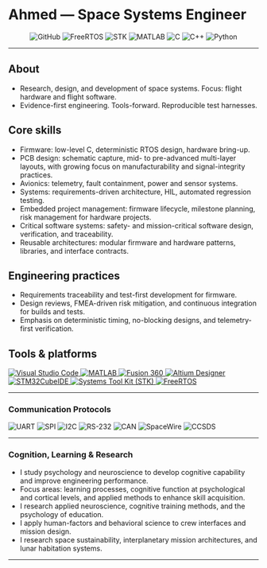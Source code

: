 # Ahmed — Space Systems Engineer

<p align="center">
  <!-- Hero badges -->
  <img src="https://img.shields.io/badge/GitHub-Profile-181717?style=for-the-badge&logo=github&logoColor=white" alt="GitHub"/>
  <img src="https://img.shields.io/badge/RTOS-FreeRTOS-FF6C37?style=for-the-badge&logo=freertos&logoColor=white" alt="FreeRTOS"/>
  <img src="https://img.shields.io/badge/Orbital-STK-0A84FF?style=for-the-badge&logo=oracle&logoColor=white" alt="STK"/>
  <img src="https://img.shields.io/badge/Modeling-MATLAB-0076A8?style=for-the-badge&logo=mathworks&logoColor=white" alt="MATLAB"/>
  <img src="https://img.shields.io/badge/C-%2300599C.svg?style=for-the-badge&logo=c&logoColor=white" alt="C"/>
  <img src="https://img.shields.io/badge/C++-%2300599C.svg?style=for-the-badge&logo=c%2B%2B&logoColor=white" alt="C++"/>
  <img src="https://img.shields.io/badge/Python-%233776AB.svg?style=for-the-badge&logo=python&logoColor=white" alt="Python"/>
</p>

---

## About

- Research, design, and development of space systems. Focus: flight hardware and flight software.  
- Evidence-first engineering. Tools-forward. Reproducible test harnesses.

## Core skills

- Firmware: low-level C, deterministic RTOS design, hardware bring-up.  
- PCB design: schematic capture, mid- to pre-advanced multi-layer layouts, with growing focus on manufacturability and signal-integrity practices.  
- Avionics: telemetry, fault containment, power and sensor systems.  
- Systems: requirements-driven architecture, HIL, automated regression testing.  
- Embedded project management: firmware lifecycle, milestone planning, risk management for hardware projects.  
- Critical software systems: safety- and mission-critical software design, verification, and traceability.  
- Reusable architectures: modular firmware and hardware patterns, libraries, and interface contracts.

## Engineering practices

- Requirements traceability and test-first development for firmware.  
- Design reviews, FMEA-driven risk mitigation, and continuous integration for builds and tests.  
- Emphasis on deterministic timing, no-blocking designs, and telemetry-first verification.

## Tools & platforms

<p align="left">
  <a href="https://code.visualstudio.com/" target="_blank" rel="noreferrer">
    <img src="https://img.shields.io/badge/VS_Code-007ACC?style=for-the-badge&logo=visual-studio-code&logoColor=white" alt="Visual Studio Code"/>
  </a>
  <a href="https://www.mathworks.com/products/matlab.html" target="_blank" rel="noreferrer">
    <img src="https://img.shields.io/badge/MATLAB-0076A8?style=for-the-badge&logo=mathworks&logoColor=white" alt="MATLAB"/>
  </a>
  <a href="https://www.autodesk.com/products/fusion-360/overview" target="_blank" rel="noreferrer">
    <img src="https://img.shields.io/badge/Fusion_360-1e1e1e?style=for-the-badge&logo=autodesk&logoColor=white" alt="Fusion 360"/>
  </a>
  <a href="https://www.altium.com/" target="_blank" rel="noreferrer">
    <img src="https://img.shields.io/badge/Altium_Designer-A5915F?style=for-the-badge&logo=altium-designer&logoColor=white" alt="Altium Designer"/>
  </a>
  <a href="https://www.st.com/en/development-tools/stm32cubeide.html" target="_blank" rel="noreferrer">
    <img src="https://img.shields.io/badge/STM32CubeIDE-003D7A?style=for-the-badge&logo=stmicroelectronics&logoColor=white" alt="STM32CubeIDE"/>
  </a>
  <a href="https://www.ansys.com/products/missions/stk" target="_blank" rel="noreferrer">
    <img src="https://img.shields.io/badge/Systems_Tool_Kit_(STK)-005A9C?style=for-the-badge&logo=oracle&logoColor=white" alt="Systems Tool Kit (STK)"/>
  </a>
  <a href="https://www.freertos.org/" target="_blank" rel="noreferrer">
    <img src="https://img.shields.io/badge/FreeRTOS-%23FF6C37?style=for-the-badge&logo=freertos&logoColor=white" alt="FreeRTOS"/>
  </a>
</p>

---

### Communication Protocols

<p align="left">
  <!-- Protocol badges. Icons used where available; otherwise text badges. -->
  <img src="https://img.shields.io/badge/UART-serial-343434?style=for-the-badge" alt="UART"/>
  <img src="https://img.shields.io/badge/SPI-bus-204060?style=for-the-badge" alt="SPI"/>
  <img src="https://img.shields.io/badge/I2C-bus-005A9C?style=for-the-badge" alt="I2C"/>
  <img src="https://img.shields.io/badge/RS-232-333333?style=for-the-badge" alt="RS-232"/>
  <img src="https://img.shields.io/badge/CAN-bus-FF9900?style=for-the-badge&logo=vector" alt="CAN"/>
  <img src="https://img.shields.io/badge/SpaceWire-link-0A84FF?style=for-the-badge" alt="SpaceWire"/>
  <img src="https://img.shields.io/badge/CCSDS-standards-0076A8?style=for-the-badge" alt="CCSDS"/>
</p>

---

### Cognition, Learning & Research

- I study psychology and neuroscience to develop cognitive capability and improve engineering performance.  
- Focus areas: learning processes, cognitive function at psychological and cortical levels, and applied methods to enhance skill acquisition.  
- I research applied neuroscience, cognitive training methods, and the psychology of education.  
- I apply human-factors and behavioral science to crew interfaces and mission design.  
- I research space sustainability, interplanetary mission architectures, and lunar habitation systems.

---
